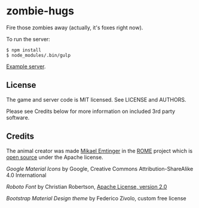zombie-hugs
===========

Fire those zombies away (actually, it's foxes right now).

To run the server:

    $ npm install
    $ node_modules/.bin/gulp

[Example server](https://zombie-hugs.onrender.com/).

License
-------

The game and server code is MIT licensed. See LICENSE and AUTHORS.

Please see Credits below for more information on included 3rd party software.

Credits
-------

The animal creator was made [Mikael Emtinger](https://github.com/empaempa) in
the [ROME](http://www.ro.me/) project which is
[open source](https://github.com/dataarts/3-dreams-of-black) under the Apache
license.

*Google Material Icons* by Google, Creative Commons Attribution-ShareAlike 4.0 International

*Roboto Font* by Christian Robertson, [Apache License, version 2.0](http://www.apache.org/licenses/LICENSE-2.0.html)

*Bootstrap Material Design theme* by Federico Zivolo, custom free license
